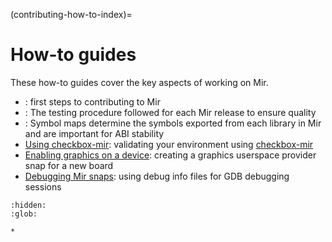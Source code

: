 (contributing-how-to-index)=

# How-to guides
These how-to guides cover the key aspects of working on Mir.

- [](howto-contribute): first steps to contributing to Mir
- [](how-to-test-mir-for-a-release): The testing procedure followed for each Mir release to ensure quality
- [](how-to-update-symbols-maps): Symbol maps determine the symbols exported from each library in Mir and are important for ABI stability
- [Using checkbox-mir](how-to-use-checkbox-mir): validating your environment using [checkbox-mir](https://snapcraft.io/checkbox-mir)
- [Enabling graphics on a device](how-to-enable-graphics-for-snaps-on-a-device): creating a graphics userspace provider snap for a new board
- [Debugging Mir snaps](how-to-debug-mir-snaps): using debug info files for GDB debugging sessions

```{toctree}
:hidden:
:glob:

*
```
